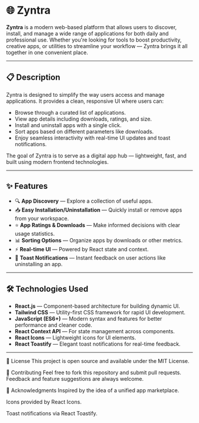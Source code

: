 # 🌐 Zyntra

**Zyntra** is a modern web-based platform that allows users to discover, install, and manage a wide range of applications for both daily and professional use. Whether you're looking for tools to boost productivity, creative apps, or utilities to streamline your workflow — Zyntra brings it all together in one convenient place.

---

## 📋 Description

Zyntra is designed to simplify the way users access and manage applications. It provides a clean, responsive UI where users can:

- Browse through a curated list of applications.
- View app details including downloads, ratings, and size.
- Install and uninstall apps with a single click.
- Sort apps based on different parameters like downloads.
- Enjoy seamless interactivity with real-time UI updates and toast notifications.

The goal of Zyntra is to serve as a digital app hub — lightweight, fast, and built using modern frontend technologies.

---

## ✨ Features

- 🔍 **App Discovery** — Explore a collection of useful apps.
- 📥 **Easy Installation/Uninstallation** — Quickly install or remove apps from your workspace.
- ⭐ **App Ratings & Downloads** — Make informed decisions with clear usage statistics.
- 📊 **Sorting Options** — Organize apps by downloads or other metrics.
- ⚡ **Real-time UI** — Powered by React state and context.
- 🧁 **Toast Notifications** — Instant feedback on user actions like uninstalling an app.

---

## 🛠️ Technologies Used

- **React.js** — Component-based architecture for building dynamic UI.
- **Tailwind CSS** — Utility-first CSS framework for rapid UI development.
- **JavaScript (ES6+)** — Modern syntax and features for better performance and cleaner code.
- **React Context API** — For state management across components.
- **React Icons** — Lightweight icons for UI elements.
- **React Toastify** — Elegant toast notifications for real-time feedback.

---

📄 License
This project is open source and available under the MIT License.

🤝 Contributing
Feel free to fork this repository and submit pull requests. Feedback and feature suggestions are always welcome.

🙌 Acknowledgments
Inspired by the idea of a unified app marketplace.

Icons provided by React Icons.

Toast notifications via React Toastify.

